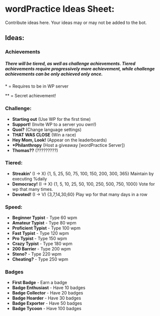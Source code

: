 # wordPractice Ideas Sheet:

Contribute ideas here. Your ideas may or may not be added to the bot.

## Ideas:

### Achievements

##### There will be tiered, as well as challenge achievements. Tiered achievements require progressively more achievement, while challenge achievements can be only achieved only once.

\* = Requires to be in WP server

\*\* = Secret achievement!

### Challenge:

-   **Starting out** (Use WP for the first time)
-   **Support!** (Invite WP to a server you own!)
-   **Quoi?** (Change language settings)
-   **THAT WAS CLOSE** (Win a race)
-   **Hey Mom, Look!** (Appear on the leaderboards)
-   **\*Philanthropy** (Host a giveaway [wordPractice Server])
-   **Thomas??** (?????????)

### Tiered:

-   **Streakin'** (I -> X) {1, 5, 25, 50, 75, 100, 150, 200, 300, 365} Maintain by executing %daily
-   **Democracy!** (I -> X) {1, 5, 10, 25, 50, 100, 250, 500, 750, 1000} Vote for wp that many times.
-   **Devoted!** (I -> V) {3,7,14,30,60} Play wp for that many days in a row

### Speed:

-   **Beginner Typist** - Type 60 wpm
-   **Amateur Typist** - Type 80 wpm
-   **Proficient Typist** - Type 100 wpm
-   **Fast Typist** - Type 120 wpm
-   **Pro Typist** - Type 150 wpm
-   **Crazy Typist** - Type 180 wpm
-   **200 Barrier** - Type 200 wpm
-   **Steno?** - Type 220 wpm
-   **Cheating?** - Type 250 wpm

### Badges

-   **First Badge** - Earn a badge
-   **Badge Enthusiast** - Have 10 badges
-   **Badge Collector** - Have 20 badges
-   **Badge Hoarder** - Have 30 badges
-   **Badge Exporter** - Have 50 badges
-   **Badge Tycoon** - Have 100 badges
